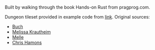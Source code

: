 Built by walking through the book Hands-on Rust from pragprog.com.

Dungeon tileset provided in example code from [link](https://media.pragprog.com/titles/hwrust/code/hwrust-code.zip).
Original sources:
- [Buch](https://opengameart.org/content/unfinished-dungeon-tileset)
- [Melissa Krautheim](https://opengameart.org/content/fantasy-magic-set)
- [Melle](https://opengameart.org/content/fantasy-sword-set)
- [Chris Hamons](https://github.com/crawl/tiles)

